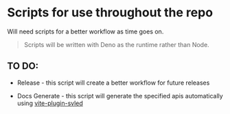 # Scripts for use throughout the repo

Will need scripts for a better workflow as time goes on.

> Scripts will be written with Deno as the runtime rather than Node.

## TO DO:

- Release - this script will create a better workflow for future releases

- Docs Generate - this script will generate the specified apis automatically using [vite-plugin-svled](https://github.com/mattjennings/vite-plugin-sveld)
